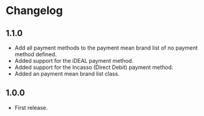 # Changelog

## 1.1.0
*	Add all payment methods to the payment mean brand list of no payment method defined.
*	Added support for the iDEAL payment method.
*	Added support for the Incasso (Direct Debit) payment method.
*	Added an payment mean brand list class.

## 1.0.0
*	First release.
